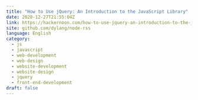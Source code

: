 ```yaml
---
title: "How to Use jQuery: An Introduction to the JavaScript Library"
date: 2020-12-27T21:55:04Z
link: https://hackernoon.com/how-to-use-jquery-an-introduction-to-the-javascript-library-0j903159?source=rss&utm_medium=RSS&utm_source=news.12bit.vn
site: github.com/dylang/node-rss
language: English
category:
  - js
  - javascript
  - web-development
  - web-design
  - website-development
  - website-design
  - jquery
  - front-end-development
draft: false
---
```

